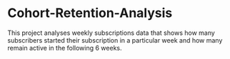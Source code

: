 # Cohort-Retention-Analysis
This project analyses weekly subscriptions data that shows how many subscribers started their subscription in a particular week and how many remain active in the following 6 weeks.
